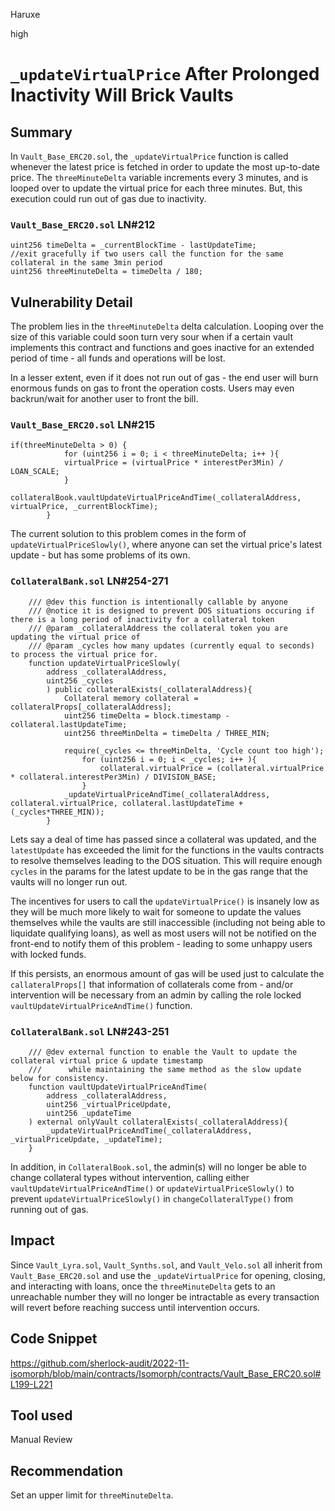 Haruxe

high

# `_updateVirtualPrice` After Prolonged Inactivity Will Brick Vaults

## Summary
In `Vault_Base_ERC20.sol`, the `_updateVirtualPrice` function is called whenever the latest price is fetched in order to update the most up-to-date price. The `threeMinuteDelta` variable increments every 3 minutes, and is looped over to update the virtual price for each three minutes. But, this execution could run out of gas due to inactivity.

### `Vault_Base_ERC20.sol` LN#212
```solidity
uint256 timeDelta = _currentBlockTime - lastUpdateTime;
//exit gracefully if two users call the function for the same collateral in the same 3min period
uint256 threeMinuteDelta = timeDelta / 180; 
```
## Vulnerability Detail
The problem lies in the `threeMinuteDelta` delta calculation. Looping over the size of this variable could soon turn very sour when if a certain vault implements this contract and functions and goes inactive for an extended period of time - all funds and operations will be lost.

In a lesser extent, even if it does not run out of gas - the end user will burn enormous funds on gas to front the operation costs. Users may even backrun/wait for another user to front the bill.

### `Vault_Base_ERC20.sol` LN#215
```solidity
if(threeMinuteDelta > 0) {
            for (uint256 i = 0; i < threeMinuteDelta; i++ ){
            virtualPrice = (virtualPrice * interestPer3Min) / LOAN_SCALE; 
            }
            collateralBook.vaultUpdateVirtualPriceAndTime(_collateralAddress, virtualPrice, _currentBlockTime);
        }
```

The current solution to this problem comes in the form of `updateVirtualPriceSlowly()`, where anyone can set the virtual price's latest update - but has some problems of its own.

### `CollateralBank.sol` LN#254-271
```solidity
    /// @dev this function is intentionally callable by anyone
    /// @notice it is designed to prevent DOS situations occuring if there is a long period of inactivity for a collateral token
    /// @param _collateralAddress the collateral token you are updating the virtual price of
    /// @param _cycles how many updates (currently equal to seconds) to process the virtual price for.
    function updateVirtualPriceSlowly(
        address _collateralAddress,
        uint256 _cycles
        ) public collateralExists(_collateralAddress){ 
            Collateral memory collateral = collateralProps[_collateralAddress];
            uint256 timeDelta = block.timestamp - collateral.lastUpdateTime;
            uint256 threeMinDelta = timeDelta / THREE_MIN;
    
            require(_cycles <= threeMinDelta, 'Cycle count too high');
                for (uint256 i = 0; i < _cycles; i++ ){
                    collateral.virtualPrice = (collateral.virtualPrice * collateral.interestPer3Min) / DIVISION_BASE; 
                }
            _updateVirtualPriceAndTime(_collateralAddress, collateral.virtualPrice, collateral.lastUpdateTime + (_cycles*THREE_MIN));
        }
```

Lets say a deal of time has passed since a collateral was updated, and the `latestUpdate` has exceeded the limit for the functions in the vaults contracts to resolve themselves leading to the DOS situation. This will require enough `cycles` in the params for the latest update to be in the gas range that the vaults will no longer run out.

The incentives for users to call the `updateVirtualPrice()` is insanely low as they will be much more likely to wait for someone to update the values themselves while the vaults are still inaccessible (including not being able to liquidate qualifying loans), as well as most users will not be notified on the front-end to notify them of this problem - leading to some unhappy users with locked funds.

If this persists, an enormous amount of gas will be used just to calculate the `callateralProps[]` that information of collaterals come from - and/or intervention will be necessary from an admin by calling the role locked `vaultUpdateVirtualPriceAndTime()` function.

### `CollateralBank.sol` LN#243-251
```solidity
    /// @dev external function to enable the Vault to update the collateral virtual price & update timestamp
    ///      while maintaining the same method as the slow update below for consistency.
    function vaultUpdateVirtualPriceAndTime(
        address _collateralAddress,
        uint256 _virtualPriceUpdate,
        uint256 _updateTime
    ) external onlyVault collateralExists(_collateralAddress){
        _updateVirtualPriceAndTime(_collateralAddress, _virtualPriceUpdate, _updateTime);
    }
```

In addition, in `CollateralBook.sol`, the admin(s) will no longer be able to change collateral types without intervention, calling either `vaultUpdateVirtualPriceAndTime()` or `updateVirtualPriceSlowly()` to prevent `updateVirtualPriceSlowly()` in `changeCollateralType()` from running out of gas.

### 

## Impact
Since `Vault_Lyra.sol`, `Vault_Synths.sol`, and `Vault_Velo.sol` all inherit from `Vault_Base_ERC20.sol` and use the `_updateVirtualPrice` for opening, closing, and interacting with loans, once the `threeMinuteDelta` gets to an unreachable number they will no longer be intractable as every transaction will revert before reaching success until intervention occurs.

## Code Snippet
https://github.com/sherlock-audit/2022-11-isomorph/blob/main/contracts/Isomorph/contracts/Vault_Base_ERC20.sol#L199-L221
## Tool used

Manual Review

## Recommendation

Set an upper limit for `threeMinuteDelta`.